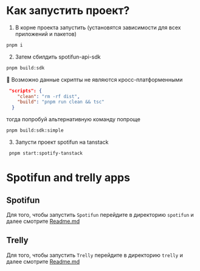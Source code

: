 # Как запустить проект?

1.  В корне проекта запустить (установятся зависимости для всех приложений и пакетов)

```bash
pnpm i
```

2. Затем сбилдить spotifun-api-sdk

```bash
pnpm build:sdk
```

️🔔 Возможно данные скрипты не являются кросc-платформенными

```json
 "scripts": {
    "clean": "rm -rf dist",
    "build": "pnpm run clean && tsc"
  }
```
тогда попробуй альтернативную команду попроще 

```bash
pnpm build:sdk:simple
```

3. Запусти проект spotifun на tanstack

```bash
 pnpm start:spotify-tanstack
```

# Spotifun and trelly apps

## Spotifun

Для того, чтобы запустить `Spotifun` перейдите в директорию `spotifun` и далее смотрите [Readme.md](https://github.com/it-incubator/apihub-front/blob/main/spotifun/README.md)

## Trelly

Для того, чтобы запустить `Trelly` перейдите в директорию `trelly` и далее смотрите [Readme.md](https://github.com/it-incubator/apihub-front/blob/main/trelly/README.md)


